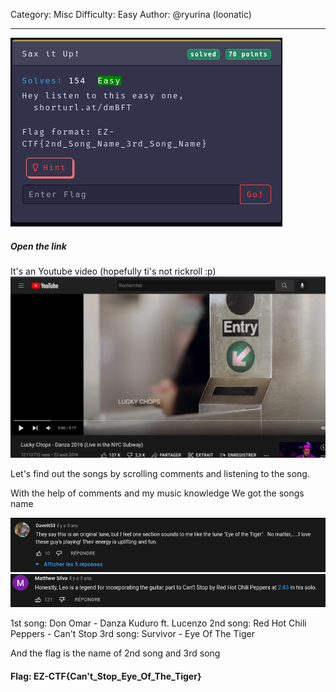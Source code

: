 Category: Misc
Difficulty: Easy
Author: @ryurina (loonatic)
___________
![6716d644d610c0daa8834a5625d1e581.png](../_resources/6716d644d610c0daa8834a5625d1e581.png)

##### Open the link
It's an Youtube video (hopefully ti's not rickroll :p)
![83258e194b45ed3267618abf99df10b2.png](../_resources/83258e194b45ed3267618abf99df10b2.png)

Let's find out the songs by scrolling comments and listening to the song.

With the help of comments and my music knowledge
We got the songs name

![ad7fdd2affc1a4c8c2915400bb5d9362.png](../_resources/ad7fdd2affc1a4c8c2915400bb5d9362.png)
![cef3d20016549b24496cf31ded3272d1.png](../_resources/cef3d20016549b24496cf31ded3272d1.png)

1st song: Don Omar - Danza Kuduro ft. Lucenzo
2nd song: Red Hot Chili Peppers - Can't Stop
3rd song: Survivor - Eye Of The Tiger

And the flag is the name of 2nd song and 3rd song

#### Flag: EZ-CTF{Can't_Stop_Eye_Of_The_Tiger}